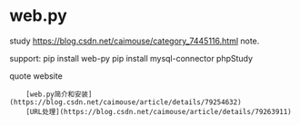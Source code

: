 # web.py

study https://blog.csdn.net/caimouse/category_7445116.html note.

support:
pip install web-py
pip install mysql-connector
phpStudy

quote website

		[web.py简介和安装](https://blog.csdn.net/caimouse/article/details/79254632)  
		[URL处理](https://blog.csdn.net/caimouse/article/details/79263911)  
		